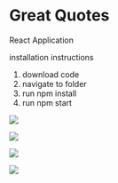 # Great Quotes
React Application

installation instructions
1. download code
2. navigate to folder
3. run npm install
4. run npm start

![](https://github.com/ShalevL/greatQuotes/blob/main/1.png)

![](https://github.com/ShalevL/greatQuotes/blob/main/2.png)

![](https://github.com/ShalevL/greatQuotes/blob/main/4.png)

![](https://github.com/ShalevL/greatQuotes/blob/main/5.png)

